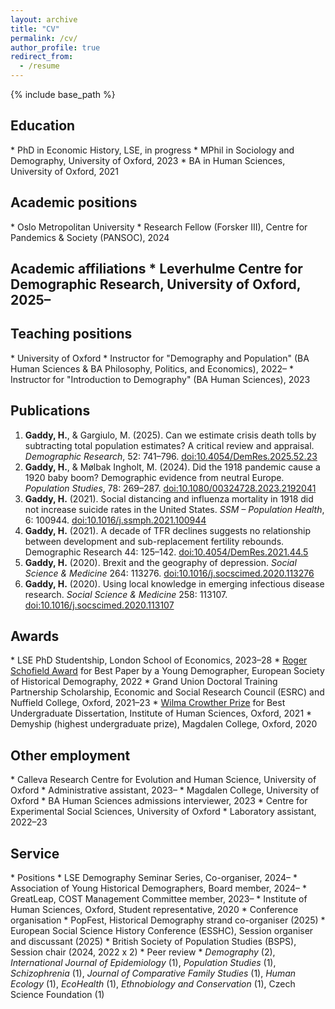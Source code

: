 ```yaml
---
layout: archive
title: "CV"
permalink: /cv/
author_profile: true
redirect_from:
  - /resume
---
```


{% include base_path %}

<h2>Education</h2>
* PhD in Economic History, LSE, in progress
* MPhil in Sociology and Demography, University of Oxford, 2023
* BA in Human Sciences, University of Oxford, 2021


<h2>Academic positions</h2>
* Oslo Metropolitan University
  * Research Fellow (Forsker III), Centre for Pandemics & Society (PANSOC), 2024


<h2>Academic affiliations</2>
* Leverhulme Centre for Demographic Research, University of Oxford, 2025–


<h2>Teaching positions</h2>
* University of Oxford
  * Instructor for "Demography and Population" (BA Human Sciences & BA Philosophy, Politics, and Economics), 2022–
  * Instructor for "Introduction to Demography" (BA Human Sciences), 2023


<h2>Publications</h2>
<ol>
  <li><strong>Gaddy, H.</strong>, & Gargiulo, M. (2025). Can we estimate crisis death tolls by subtracting total population estimates? A critical review and 
appraisal. <i>Demographic Research</i>, 52: 741–796. <a href="https://doi.org/10.4054/DemRes.2025.52.23">doi:10.4054/DemRes.2025.52.23</a></li>
  <li><strong>Gaddy, H.</strong>, & Mølbak Ingholt, M. (2024). Did the 1918 pandemic cause a 1920 baby boom? Demographic evidence from neutral Europe. <i>Population Studies</i>, 78: 269–287. <a href="https://doi.org/10.1080/00324728.2023.2192041">doi:10.1080/00324728.2023.2192041</a></li>
  <li><strong>Gaddy, H.</strong> (2021). Social distancing and influenza mortality in
1918 did not increase suicide rates in the United States. <i>SSM – Population Health</i>, 6: 100944. <a href="https://doi.org/10.1016/j.ssmph.2021.100944">doi:10.1016/j.ssmph.2021.100944</a></li>
  <li><strong>Gaddy, H.</strong> (2021). A decade of TFR declines suggests no
relationship between development and sub-replacement fertility
rebounds. Demographic Research 44: 125–142. <a href="https://doi.org/10.4054/DemRes.2021.44.5">doi:10.4054/DemRes.2021.44.5</a></li>
  <li><strong>Gaddy, H.</strong> (2020). Brexit and the geography of depression. <i>Social Science & Medicine</i> 264: 113276. <a href="https://doi.org/10.1016/j.socscimed.2020.113276">doi:10.1016/j.socscimed.2020.113276</a></li>
  <li><strong>Gaddy, H.</strong> (2020). Using local knowledge in emerging infectious
disease research. <i>Social Science & Medicine</i> 258: 113107. <a href="https://doi.org/10.1016/j.socscimed.2020.113107">doi:10.1016/j.socscimed.2020.113107</a></li>
</ol>


<h2>Awards</h2>
* LSE PhD Studentship, London School of Economics, 2023–28
* <a href="https://population-europe.eu/network/news-network/eshd-announces-years-eshd-award-winners">Roger Schofield Award</a> for Best Paper by a Young Demographer, European Society of Historical Demography, 2022
* Grand Union Doctoral Training Partnership Scholarship, Economic and Social Research Council (ESRC) and Nuffield College, Oxford, 2021–23
* <a href="https://www.ihs.ox.ac.uk/article/winners-2021-bob-hiorns-and-wilma-crowther-prizes-announced">Wilma Crowther Prize</a> for Best Undergraduate Dissertation, Institute of Human Sciences, Oxford, 2021
* Demyship (highest undergraduate prize), Magdalen College, Oxford, 2020


<h2>Other employment</h2>
* Calleva Research Centre for Evolution and Human Science, University of Oxford
  * Administrative assistant, 2023–
* Magdalen College, University of Oxford
  * BA Human Sciences admissions interviewer, 2023
* Centre for Experimental Social Sciences, University of Oxford
  * Laboratory assistant, 2022–23

<h2>Service</h2>
* Positions
  * LSE Demography Seminar Series, Co-organiser, 2024–
  * Association of Young Historical Demographers, Board member, 2024–
  * GreatLeap, COST Management Committee member, 2023–
  * Institute of Human Sciences, Oxford, Student representative, 2020
* Conference organisation
  * PopFest, Historical Demography strand co-organiser (2025)
  * European Social Science History Conference (ESSHC), Session organiser and discussant (2025)
  * British Society of Population Studies (BSPS), Session chair (2024, 2022 x 2)
* Peer review
  * <i>Demography</i> (2), <i>International Journal of Epidemiology</i> (1), <i>Population Studies</i> (1), <i>Schizophrenia</i> (1), <i>Journal of Comparative 
Family Studies</i> (1), <i>Human Ecology</i> (1), <i>EcoHealth</i> (1), <i>Ethnobiology and Conservation</i> (1), Czech Science Foundation (1)

